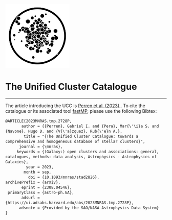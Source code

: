 <div align="left">
  <br>
  <img src="/images/UCC_icon.webp" alt="UCC" width="200"/>
  <br>
</div>

# The Unified Cluster Catalogue

---

The article introducing the UCC is [Perren et al. (2023) ](https://doi.org/10.1093/mnras/stad2826). To cite
the catalogue or its associated tool [fastMP](https://github.com/Gabriel-p/fastMP), please use the following
Bibtex:

```
@ARTICLE{2023MNRAS.tmp.2728P,
       author = {{Perren}, Gabriel I. and {Pera}, Mar{\'\i}a S. and {Navone}, Hugo D. and {V{\'a}zquez}, Rub{\'e}n A.},
        title = "{The Unified Cluster Catalogue: towards a comprehensive and homogeneous database of stellar clusters}",
      journal = {\mnras},
     keywords = {(Galaxy:) open clusters and associations: general, catalogues, methods: data analysis, Astrophysics - Astrophysics of Galaxies},
         year = 2023,
        month = sep,
          doi = {10.1093/mnras/stad2826},
archivePrefix = {arXiv},
       eprint = {2308.04546},
 primaryClass = {astro-ph.GA},
       adsurl = {https://ui.adsabs.harvard.edu/abs/2023MNRAS.tmp.2728P},
      adsnote = {Provided by the SAO/NASA Astrophysics Data System}
}
```
